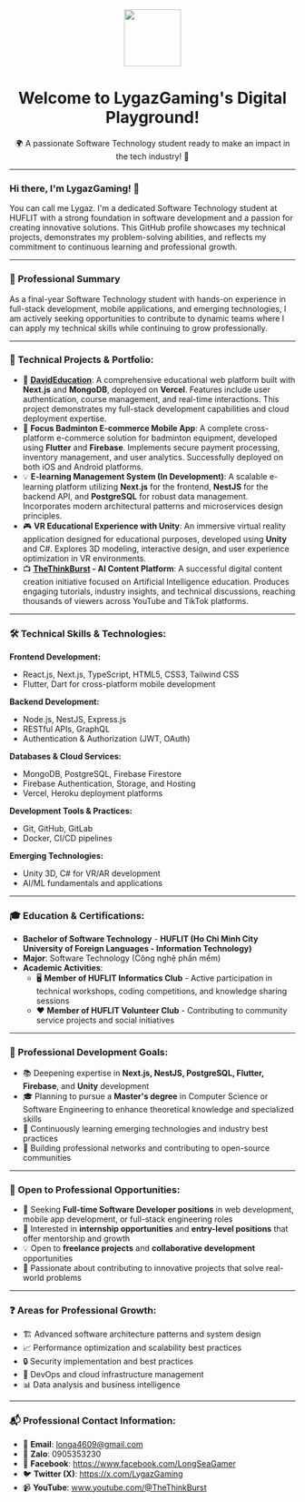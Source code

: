 <div align="center">
  <img src="https://media.giphy.com/media/v1.gif" width="100" />
  <h1>Welcome to LygazGaming's Digital Playground!</h1>
  <p>🌍 A passionate Software Technology student ready to make an impact in the tech industry! 🚀</p>
</div>

---

### Hi there, I'm LygazGaming! 👋

You can call me Lygaz. I'm a dedicated Software Technology student at HUFLIT with a strong foundation in software development and a passion for creating innovative solutions. This GitHub profile showcases my technical projects, demonstrates my problem-solving abilities, and reflects my commitment to continuous learning and professional growth.

---

### 🎯 Professional Summary

As a final-year Software Technology student with hands-on experience in full-stack development, mobile applications, and emerging technologies, I am actively seeking opportunities to contribute to dynamic teams where I can apply my technical skills while continuing to grow professionally.

---

### 🚀 Technical Projects & Portfolio:

-   🔭 **[DavidEducation](https://david-education.vercel.app)**: A comprehensive educational web platform built with **Next.js** and **MongoDB**, deployed on **Vercel**. Features include user authentication, course management, and real-time interactions. This project demonstrates my full-stack development capabilities and cloud deployment expertise.
-   🏸 **Focus Badminton E-commerce Mobile App**: A complete cross-platform e-commerce solution for badminton equipment, developed using **Flutter** and **Firebase**. Implements secure payment processing, inventory management, and user analytics. Successfully deployed on both iOS and Android platforms.
-   💡 **E-learning Management System (In Development)**: A scalable e-learning platform utilizing **Next.js** for the frontend, **NestJS** for the backend API, and **PostgreSQL** for robust data management. Incorporates modern architectural patterns and microservices design principles.
-   🎮 **VR Educational Experience with Unity**: An immersive virtual reality application designed for educational purposes, developed using **Unity** and C#. Explores 3D modeling, interactive design, and user experience optimization in VR environments.
-   📺 **[TheThinkBurst](www.youtube.com/@TheThinkBurst) - AI Content Platform**: A successful digital content creation initiative focused on Artificial Intelligence education. Produces engaging tutorials, industry insights, and technical discussions, reaching thousands of viewers across YouTube and TikTok platforms.

---

### 🛠️ Technical Skills & Technologies:

**Frontend Development:**
- React.js, Next.js, TypeScript, HTML5, CSS3, Tailwind CSS
- Flutter, Dart for cross-platform mobile development

**Backend Development:**
- Node.js, NestJS, Express.js
- RESTful APIs, GraphQL
- Authentication & Authorization (JWT, OAuth)

**Databases & Cloud Services:**
- MongoDB, PostgreSQL, Firebase Firestore
- Firebase Authentication, Storage, and Hosting
- Vercel, Heroku deployment platforms

**Development Tools & Practices:**
- Git, GitHub, GitLab
- Docker, CI/CD pipelines

**Emerging Technologies:**
- Unity 3D, C# for VR/AR development
- AI/ML fundamentals and applications

---

### 🎓 Education & Certifications:

- **Bachelor of Software Technology** - **HUFLIT (Ho Chi Minh City University of Foreign Languages - Information Technology)**
- **Major**: Software Technology (Công nghệ phần mềm)
- **Academic Activities**:
  - 🖥️ **Member of HUFLIT Informatics Club** - Active participation in technical workshops, coding competitions, and knowledge sharing sessions
  - ❤️ **Member of HUFLIT Volunteer Club** - Contributing to community service projects and social initiatives

---

### 🌱 Professional Development Goals:

-   📚 Deepening expertise in **Next.js, NestJS, PostgreSQL, Flutter, Firebase**, and **Unity** development
-   🎓 Planning to pursue a **Master's degree** in Computer Science or Software Engineering to enhance theoretical knowledge and specialized skills
-   📖 Continuously learning emerging technologies and industry best practices
-   🤝 Building professional networks and contributing to open-source communities

---

### 🤝 Open to Professional Opportunities:

-   💼 Seeking **Full-time Software Developer positions** in web development, mobile app development, or full-stack engineering roles
-   👯 Interested in **internship opportunities** and **entry-level positions** that offer mentorship and growth
-   💡 Open to **freelance projects** and **collaborative development** opportunities
-   🌟 Passionate about contributing to innovative projects that solve real-world problems

---

### ❓ Areas for Professional Growth:

-   🏗️ Advanced software architecture patterns and system design
-   📈 Performance optimization and scalability best practices
-   🔒 Security implementation and best practices
-   🚀 DevOps and cloud infrastructure management
-   📊 Data analysis and business intelligence

---

### 📬 Professional Contact Information:

-   📧 **Email**: longa4609@gmail.com
-   📱 **Zalo**: 0905353230
-   📘 **Facebook**: https://www.facebook.com/LongSeaGamer
-   🐦 **Twitter (X)**: https://x.com/LygazGaming
-   📹 **YouTube**: www.youtube.com/@TheThinkBurst
